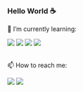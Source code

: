 ### Hello World ☕


  🌱 I’m currently learning:
 <div style="display: inline block">
    <img src="https://img.shields.io/badge/HTML5-E34F26?style=for-the-badge&logo=html5&logoColor=white" target="_blank"></a>
    <img src="https://img.shields.io/badge/CSS3-1572B6?style=for-the-badge&logo=css3&logoColor=white" target="_blank"</a>
    <img src="https://img.shields.io/badge/JavaScript-F7DF1E?style=for-the-badge&logo=javascript&logoColor=black" target="_blank"></a>
    <!--<img src="https://img.shields.io/badge/react-%2320232a.svg?style=for-the-badge&logo=react&logoColor=%2361DAFB"</a>-->
    <img src="https://img.shields.io/badge/c-%2300599C.svg?style=for-the-badge&logo=c&logoColor=white" target="_blank"></a>
</div>
<br>

  📫 How to reach me:
  <div style="display_inlineblock">
  <a href = "https://www.linkedin.com/in/lucas-amaral-73650a1b0/"><img src="https://img.shields.io/badge/LinkedIn-0077B5?style=for-the-badge&logo=linkedin&logoColor=white" target="_blank"></a>
  <a href = "mailto: lucasamaral18y@gmail.com"><img src="https://img.shields.io/badge/Gmail-D14836?style=for-the-badge&logo=gmail&logoColor=white" target="_blank"></a>
  </div>
  <br>
